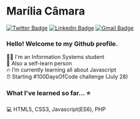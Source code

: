 # Marília Câmara

[![Twitter Badge](https://img.shields.io/badge/-@mariliaverso-6633cc?style=flat-square&labelColor=6633cc&logo=twitter&logoColor=white&link=https://twitter.com/mariliaverso)](https://twitter.com/mariliaverso) 
[![Linkedin Badge](https://img.shields.io/badge/-Marília%20Câmara-6633cc?style=flat-square&logo=Linkedin&logoColor=white&link=https://www.linkedin.com/in/mariliacamara/)](https://www.linkedin.com/in/mariliacamara/) 
[![Gmail Badge](https://img.shields.io/badge/-mariliacamara.dev@gmail.com-6633cc?style=flat-square&logo=Gmail&logoColor=white&link=mailto:mariliacamara.dev@gmail.com)](mailto:mariliacamara.dev@gmail.com)


### Hello! Welcome to my Github profile. 

:woman_student: I'm an Information Systems student <br />
:selfie: Also a self-learn person <br />
:fire: I’m currently learning all about Javascript <br />
:alarm_clock: Starting #100DaysOfCode challenge (July 28)<br />

### What I've learned so far... :star:

💻 HTML5, CSS3, Javascript(ES6), PHP
